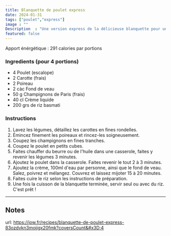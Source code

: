 ```yaml
---
title: Blanquette de poulet express
date: 2024-01-31
tags: ["poulet","express"]
image : ""
Description  : "Une version express de la délicieuse blanquette pour une cuisine simple et quotidienne"
featured: false
---
```


Apport énérgétique : 291 calories par portions

### Ingredients (pour 4 portions)

- 4 Poulet (escalope)
- 2 Carotte (frais)
- 2 Poireau
- 2 càc Fond de veau
- 50 g Champignons de Paris (frais)
- 40 cl Crème liquide
- 200 grs de riz basmati 

### Instructions

1. Lavez les légumes, détaillez les carottes en fines rondelles. 
2. Émincez finement les poireaux et rincez-les soigneusement.
3. Coupez les champignons en fines tranches. 
4. Coupez le poulet en petits cubes.
5. Faites chauffer du beurre ou de l'huile dans une casserole, faites y revenir les légumes 3 minutes.
6. Ajoutez le poulet dans la casserole. Faites revenir le tout 2 à 3 minutes.
7. Ajoutez la crème, 100ml d'eau par personne, ainsi que le fond de veau. Salez, poivrez et mélangez. Couvrez et laissez mijoter 15 à 20 minutes. 
8. Faites cuire le riz selon les instructions de préparation.
9. Une fois la cuisson de la blanquette terminée, servir seul ou avec du riz. C'est prêt !

-----

## Notes
url: https://jow.fr/recipes/blanquette-de-poulet-express-83ozdvkn3mojjgx20fmk?coversCount&#x3D;4 


